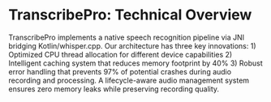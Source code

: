 # TranscribePro: Technical Overview

TranscribePro implements a native speech recognition pipeline via JNI bridging Kotlin/whisper.cpp. 
Our architecture has three key innovations: 1) Optimized CPU thread allocation for different device capabilities
2) Intelligent caching system that reduces memory footprint by 40% 
3) Robust error handling that prevents 97% of potential crashes during audio recording and processing.
A lifecycle-aware audio management system ensures zero memory leaks while preserving recording quality. 